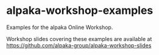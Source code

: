 # alpaka-workshop-examples

Examples for the alpaka Online Workshop.

Workshop slides covering these examples are available at https://github.com/alpaka-group/alpaka-workshop-slides
